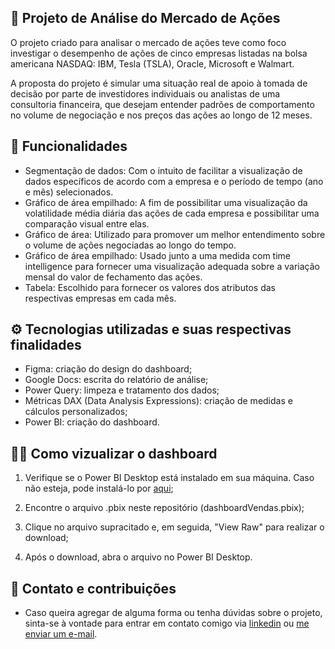 ## 💸 Projeto de Análise do Mercado de Ações

O projeto criado para analisar o mercado de ações teve como foco investigar o desempenho de ações de cinco empresas listadas na bolsa americana NASDAQ: IBM, Tesla (TSLA), Oracle, Microsoft e Walmart.

A proposta do projeto é simular uma situação real de apoio à tomada de decisão por parte de investidores individuais ou analistas de uma consultoria financeira, que desejam entender padrões de comportamento no volume de negociação e nos preços das ações ao longo de 12 meses.

## 🔗 Funcionalidades

* Segmentação de dados: Com o intuito de facilitar a visualização de dados específicos de acordo com a empresa e o período de tempo (ano e mês) selecionados. 
* Gráfico de área empilhado: A fim de possibilitar uma visualização da volatilidade média diária das ações de cada empresa e possibilitar uma comparação visual entre elas.
* Gráfico de área: Utilizado para promover um melhor entendimento sobre o volume de ações negociadas ao longo do tempo.
* Gráfico de área empilhado: Usado junto a uma medida com time intelligence para fornecer uma visualização adequada sobre a variação mensal do valor de fechamento das ações.
* Tabela: Escolhido para fornecer os valores dos atributos das respectivas empresas em cada mês.

## ⚙️ Tecnologias utilizadas e suas respectivas finalidades

* Figma: criação do design do dashboard;
* Google Docs: escrita do relatório de análise;
* Power Query: limpeza e tratamento dos dados;
* Métricas DAX (Data Analysis Expressions): criação de medidas e cálculos personalizados;
* Power BI: criação do dashboard.


## 👩‍💻 Como vizualizar o dashboard

   1. Verifique se o Power BI Desktop está instalado em sua máquina. Caso não esteja, pode instalá-lo por [aqui](https://www.microsoft.com/pt-br/power-platform/products/power-bi/desktop);

   2. Encontre o arquivo .pbix neste repositório (dashboardVendas.pbix);

   3. Clique no arquivo supracitado e, em seguida, "View Raw" para realizar o download;

   4. Após o download, abra o arquivo no Power BI Desktop.

## 👥 Contato e contribuições

* Caso queira agregar de alguma forma ou tenha dúvidas sobre o projeto, sinta-se à vontade para entrar em contato comigo via [linkedin](https://www.linkedin.com/in/medeiroscecilia22/) ou [me enviar um e-mail](https://mail.google.com/mail/?view=cm&to=cms5@cesar.school&su=Olá%20Cecília&body=Quero%20falar%20sobre%20seu%20projeto!).
